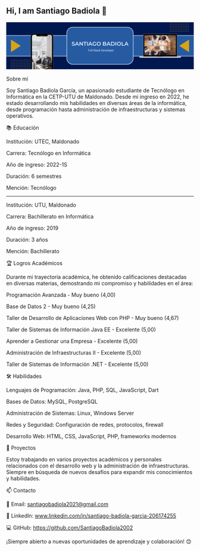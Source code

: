 ## Hi, I am Santiago Badiola 👋

<img src="./banner.png">

Sobre mí

Soy Santiago Badiola García, un apasionado estudiante de Tecnólogo en Informática en la CETP-UTU de Maldonado. Desde mi ingreso en 2022, he estado desarrollando mis habilidades en diversas áreas de la informática, desde programación hasta administración de infraestructuras y sistemas operativos.

📚 Educación

Institución: UTEC, Maldonado

Carrera: Tecnólogo en Informática

Año de ingreso: 2022-1S

Duración: 6 semestres

Mención: Tecnólogo

-----------

Institución: UTU, Maldonado

Carrera: Bachillerato en Informática

Año de ingreso: 2019

Duración: 3 años

Mención: Bachillerato

🏆 Logros Académicos

Durante mi trayectoria académica, he obtenido calificaciones destacadas en diversas materias, demostrando mi compromiso y habilidades en el área:

Programación Avanzada - Muy bueno (4,00)

Base de Datos 2 - Muy bueno (4,25)

Taller de Desarrollo de Aplicaciones Web con PHP - Muy bueno (4,67)

Taller de Sistemas de Información Java EE - Excelente (5,00)

Aprender a Gestionar una Empresa - Excelente (5,00)

Administración de Infraestructuras II - Excelente (5,00)

Taller de Sistemas de Información .NET - Excelente (5,00)

🛠️ Habilidades

Lenguajes de Programación: Java, PHP, SQL, JavaScript, Dart

Bases de Datos: MySQL, PostgreSQL

Administración de Sistemas: Linux, Windows Server

Redes y Seguridad: Configuración de redes, protocolos, firewall

Desarrollo Web: HTML, CSS, JavaScript, PHP, frameworks modernos

🚀 Proyectos

Estoy trabajando en varios proyectos académicos y personales relacionados con el desarrollo web y la administración de infraestructuras. Siempre en búsqueda de nuevos desafíos para expandir mis conocimientos y habilidades.

📫 Contacto

📧 Email: santiagobadiola2021@gmail.com

💼 LinkedIn: www.linkedin.com/in/santiago-badiola-garcia-206174255

💻 GitHub: https://github.com/SantiagoBadiola2002

¡Siempre abierto a nuevas oportunidades de aprendizaje y colaboración! 😊
